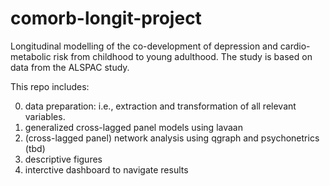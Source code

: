 # comorb-longit-project
Longitudinal modelling of the co-development of depression and cardio-metabolic risk from childhood to young adulthood. The study is based on data from the ALSPAC study.

This repo includes: 
  
  0. data preparation: i.e., extraction and transformation of all relevant variables.
  1. generalized cross-lagged panel models using lavaan
  2. (cross-lagged panel) network analysis using qgraph and psychonetrics (tbd)
  3. descriptive figures
  4. interctive dashboard to navigate results


